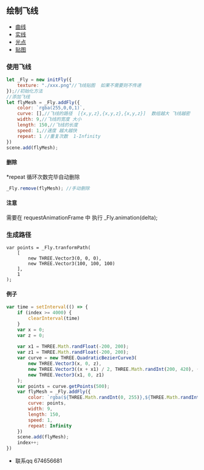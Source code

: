 ## 绘制飞线
* [曲线](https://stonerao.github.io/flyLine/demo/curve.html)
* [实线](https://stonerao.github.io/flyLine/demo/straight.html)
* [光点](https://stonerao.github.io/flyLine/demo/point.html)
* [贴图](https://stonerao.github.io/flyLine/demo/texture.html)

### 使用飞线
```javascript
let _Fly = new initFly({
    texture: "./xxx.png"//飞线贴图  如果不需要则不传递
});//初始化方法
//添加飞线
let flyMesh = _Fly.addFly({
    color: `rgba(255,0,0,1)`,
    curve: [],//飞线的路径  [{x,y,z},{x,y,z},{x,y,z}]  数组越大 飞线越密
    width: 9,//飞线的宽度 大小
    length: 150,//飞线的长度 
    speed: 1,//速度 越大越快
    repeat: 1 //重复次数  1-Infinity
})
scene.add(flyMesh); 

```
#### 删除
*repeat 循环次数完毕自动删除
```javascript
_Fly.remove(flyMesh); //手动删除  
```
#### 注意 
需要在 requestAnimationFrame 中 执行 _Fly.animation(delta);

### 生成路径
```
var points = _Fly.tranformPath(
    [
        new THREE.Vector3(0, 0, 0),
        new THREE.Vector3(100, 100, 100)
    ],
    1
);
```


#### 例子
```javascript
var time = setInterval(() => {
    if (index >= 4000) {
        clearInterval(time)
    }
    var x = 0;
    var z = 0;
    
    var x1 = THREE.Math.randFloat(-200, 200);
    var z1 = THREE.Math.randFloat(-200, 200);
    var curve = new THREE.QuadraticBezierCurve3(
        new THREE.Vector3(x, 0, z),
        new THREE.Vector3((x + x1) / 2, THREE.Math.randInt(200, 420), (z1 + z) / 2),
        new THREE.Vector3(x1, 0, z1)
    );
    var points = curve.getPoints(500);
    var flyMesh = _Fly.addFly({
        color: `rgba(${THREE.Math.randInt(0, 255)},${THREE.Math.randInt(0, 255)},255},1)`,
        curve: points,
        width: 9,
        length: 150,
        speed: 1,
        repeat: Infinity
    })
    scene.add(flyMesh);
    index++;
}) 
```

* 联系qq 674656681